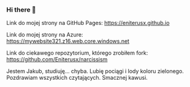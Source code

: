 ### Hi there 👋
Link do mojej strony na GitHub Pages: https://eniterusx.github.io

Link do mojej strony na Azure: https://mywebsite321.z16.web.core.windows.net

Link do ciekawego repozytorium, którego zrobiłem fork: https://github.com/Eniterusx/narcissism

Jestem Jakub, studiuję... chyba.
Lubię pociągi i lody koloru zielonego.
Pozdrawiam wszystkich czytających.
Smacznej kawusi.

